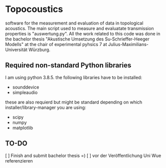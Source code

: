 # Topocoustics
software for the measurement and evaluation of data in topological acoustics. The main script used to measure and evaluatate transmission properties is "auswertung.py". All the work related to this code was done in the bachelor thesis "Akustische Umsetzung des Su-Schrieffer-Heeger Modells" at the chair of experimental pyhsics 7 at Julius-Maximilians-Universität Würzburg.

## Required non-standard Python libraries
I am using python 3.8.5. the following libraries have to be installed:
- sounddevice
- simpleaudio

these are also requierd but might be standard depending on 
which installer/library-manager you are using:
- scipy
- numpy
- matplotlib

## TO-DO
[ ] Finish and submit bachelor thesis =)
[ ] vor der Veröffentlichung Uni Wue referenzieren

